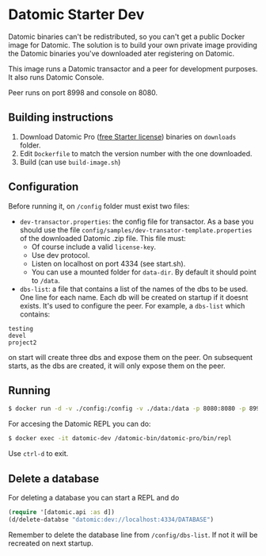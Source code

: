 # Datomic Starter Dev

Datomic binaries can't be redistributed, so you can't get a public Docker image for Datomic. The solution is to build your own private image providing the Datomic binaries you've downloaded ater registering on Datomic.

This image runs a Datomic transactor and a peer for development purposes. It also runs Datomic Console.

Peer runs on port 8998 and console on 8080.

## Building instructions

1. Download Datomic Pro ([free Starter license](https://www.datomic.com/get-datomic.html)) binaries on ```downloads``` folder.
2. Edit ```Dockerfile``` to match the version number with the one downloaded.
3. Build (can use ```build-image.sh```)

## Configuration

Before running it, on ```/config``` folder must exist two files:

- ```dev-transactor.properties```: the config file for transactor. As a base you should use the file ```config/samples/dev-transator-template.properties``` of the downloaded Datomic .zip file. This file must:
    - Of course include a valid ```license-key```.
    - Use dev protocol.
    - Listen on localhost on port 4334 (see start.sh).
    - You can use a mounted folder for ```data-dir```. By default it should point to ```/data```.
- ```dbs-list```: a file that contains a list of the names of the dbs to be used. One line for each name. Each db will be created on startup if it doesnt exists. It's used to configure the peer. For example, a ```dbs-list``` which contains:
```
testing
devel
project2
```
on start will create three dbs and expose them on the peer. On subsequent starts, as the dbs are created, it will only expose them on the peer.

## Running

```bash
$ docker run -d -v ./config:/config -v ./data:/data -p 8080:8080 -p 8998:8998 --name datomic-dev peluko/datomic-dev
```

For accesing the Datomic REPL you can do:
```bash
$ docker exec -it datomic-dev /datomic-bin/datomic-pro/bin/repl
```
Use ```ctrl-d``` to exit.

## Delete a database

For deleting a database you can start a REPL and do
```clojure
(require '[datomic.api :as d])
(d/delete-databse "datomic:dev://localhost:4334/DATABASE")
```

Remember to delete the database line from ```/config/dbs-list```. If not it will be recreated on next startup.
